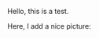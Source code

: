 Hello, this is a test.

Here, I add a nice picture:

```{figure} https://files.mude.citg.tudelft.nl/small-cute-duckling-outdoors-free-photo.jpg
